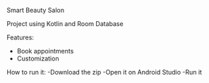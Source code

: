 Smart Beauty Salon

Project using Kotlin and Room Database

Features: 
- Book appointments
- Customization

How to run it:
-Download the zip
-Open it on Android Studio
-Run it
